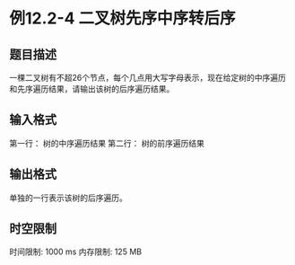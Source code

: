 # 例12.2-4 二叉树先序中序转后序

## 题目描述

一棵二叉树有不超26个节点，每个几点用大写字母表示，现在给定树的中序遍历和先序遍历结果，请输出该树的后序遍历结果。

## 输入格式

第一行： 树的中序遍历结果
第二行： 树的前序遍历结果


## 输出格式

单独的一行表示该树的后序遍历。


## 时空限制

时间限制: 1000 ms
内存限制: 125 MB
